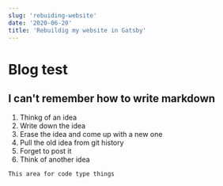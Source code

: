```yaml
---
slug: 'rebuiding-website'
date: '2020-06-20'
title: 'Rebuildig my website in Gatsby'
---
```


# Blog test

## I can't remember how to write markdown

1. Thinkg of an idea
1. Write down the idea
1. Erase the idea and come up with a new one
1. Pull the old idea from git history
1. Forget to post it
1. Think of another idea

```
This area for code type things
```
